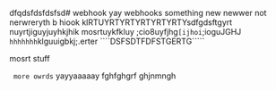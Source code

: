 dfqdsfdsfdsfsd# webhook
yay webhooks
something new
newwer not 
nerwreryth b
hiook klRTUYRTYRTYRTYRTYRTYsdfgdsftgyrt nuyrtjiguyjuyhkjhik
mosrtuykfkluy ;cio8uyfjhg```[ijhoi```;ioguJGHJ
```hhhhhhh```klguuigbkj;.erter
````DSFSDTFDFSTGERTG````` 

mosrt stuff

`` more owrds`` yayyaaaaay
fghfghgrf
ghjnmngh
